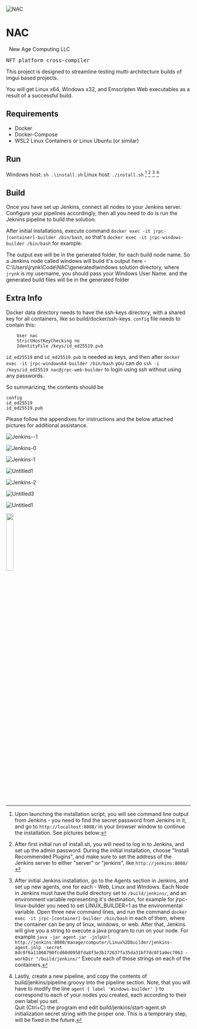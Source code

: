 

![NAC](https://user-images.githubusercontent.com/63042547/215357605-72fe88a0-68ee-468e-90f0-fee1ff3b96ed.png)

# NAC
&nbsp;
New Age Computing LLC
<pre>
NFT platform cross-compiler
</pre>
This project is designed to streamline testing multi-architecture builds of imgui based projects.

You will get Linux x64, Windows x32, and Emscripten Web executables as a result of a successful build.

## Requirements
- Docker
- Docker-Compose
- WSL2 Linux Containers or Linux Ubuntu (or similar)

## Run 
Windows host:
```sh .\install.sh``` 
Linux host:
```./install.sh``` [^1] [^2] [^3] [^4]

## Build
Once you have set up Jenkins, connect all nodes to your Jenkins server. Configure your pipelines accordingly, then all you need to do is run the Jeknins pipeline to build the solution.

After initial installations, execute command `docker exec -it jrpc-[container]-builder /bin/bash`, so that's `docker exec -it jrpc-windows-builder /bin/bash` for example.

The output exe will be in the generated folder, for each build node name. So a Jenkins node called windows will build it's output here - C:\Users\jrynk\Code\NAC\generated\windows solution directory, where `jrynk` is my username, you should pass your Windows User Name.  and the generated build files will be in the generated folder

## Extra Info
Docker data directory needs to have the ssh-keys directory, with a shared key for all containers, like so
build/docker/ssh-keys.
`config` file needs to contain this:
```Host *
    User nac
    StrictHostKeyChecking no
    IdentityFile /keys/id_ed25519.pub
```

`id_ed25519` and `id_ed25519.pub` is needed as keys, and then after `docker exec -it jrpc-windows64-builder /bin/bash` you can do `ssh -i /keys/id_ed25519 nac@jrpc-web-builder` to login using ssh without using any passwords.

So summarizing, the contents should be 
```build/docker/ssh-keys/
config
id_ed25519
id_ed25519.pub
```

Please follow the appendixes for instructions and the below attached pictures for additional assistance.

[^1]: Upon launching the installation script, you will see command line output from Jenkins - you need to find the secret password from Jenkins in it, and go to `http://localhost:8080/` in your browser window to continue the installation. See pictures below:

![Jenkins--1](https://user-images.githubusercontent.com/63042547/215334738-74a6aaf4-06f3-4297-a1a9-fd7997e9bfd9.png)

![Jenkins-0](https://user-images.githubusercontent.com/63042547/215334760-34e9f4cf-a1d9-4d36-b7ff-b71f04efcf65.png)

![Jenkins-1](https://user-images.githubusercontent.com/63042547/215334781-b5242cce-cbbc-413f-a691-04715b5605a0.png)

![Untitled1](https://user-images.githubusercontent.com/63042547/218255931-f40119cf-e031-4813-a7e3-75a952cd96fa.png)

![Jenkins-2](https://user-images.githubusercontent.com/63042547/215334790-718e5c88-7bfa-4496-99e3-1604fbd4085c.png)

![Untitled3](https://user-images.githubusercontent.com/63042547/218258526-bbb3aa19-44e7-498d-b377-d1ffc0a8eb3e.png)

![Untitled1](https://user-images.githubusercontent.com/63042547/218257995-c7c4c574-d116-4c96-a74e-1fc92f539a15.png)

[^2]: After first initial run of install.sh, you will need to log in to Jenkins, and set up the admin password. During the initial installation, choose "Install Recommended Plugins", and make sure to set the address of the Jenkins server to either "server" or "jenkins", like `http://jenkins:8080/` 

[^3]: After initial Jenkins installation, go to the Agents section in Jenkins, and set up new agents, one for each - Web, Linux and Windows.
Each Node in Jenkins must have the build directory set to `/build/jenkins/`, and an environment variable representing it's destination, for example for jrpc-linux-builder you need to set LINUX_BUILDER=1 as the environmental variable.
Open three new command lines, and run the command ```docker exec -it jrpc-[container]-builder /bin/bash``` in each of them, where the container can be any of linux, windows, or web.
After that, Jenkins will give you a string to execute a java program to run on your node. For example ```java -jar agent.jar -jnlpUrl http://jenkins:8080/manage/computer/Linux%2Dbuilder/jenkins-agent.jnlp -secret 8dc0f6a11068790fcd60d0958fda8f3e3b172637fa35da31bf7dc0f1a9ec7063 -workDir "/build/jenkins/"```
Execute each of those strings on each of the containers.

[^4]: Lastly, create a new pipeline, and copy the contents of build/jenkins/pipeline.groovy into the pipeline section. Note, that you will have to modify the line ```agent { label 'Windows-builder' }``` to correspond to each of your nodes you created, each according to their own label you set.  
Quit (Ctrl+C) the program end edit build/jenkins/start-agent.sh initialization secret string with the proper one. This is a temporary step, will be fixed in the future.

<p align="left">
<img src="https://user-images.githubusercontent.com/63042547/215356555-a29e78c9-8197-462a-8e73-fbaf86af9b1b.gif" width=20% height=20%>
</p>
